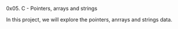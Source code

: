 0x05. C - Pointers, arrays and strings

In this project, we will explore the pointers, anrrays and strings data.
